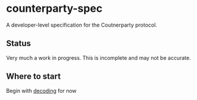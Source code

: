 # counterparty-spec

A developer-level specification for the Coutnerparty protocol.


## Status

Very much a work in progress.  This is incomplete and may not be accurate.


## Where to start

Begin with [decoding](decoding.md) for now